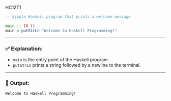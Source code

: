 HC12T1
```haskell
-- Simple Haskell program that prints a welcome message

main :: IO ()
main = putStrLn "Welcome to Haskell Programming!"
```

---

### ✅ Explanation:

* `main` is the entry point of the Haskell program.
* `putStrLn` prints a string followed by a newline to the terminal.

---

### 🧪 Output:

```
Welcome to Haskell Programming!
```
